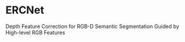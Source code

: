 # ERCNet
Depth Feature Correction for RGB-D Semantic Segmentation Guided by High-level RGB Features
